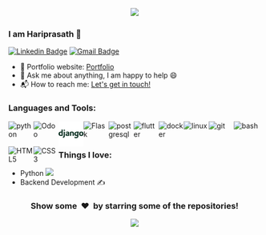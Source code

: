 <p align="center">
  <img src="https://capsule-render.vercel.app/api?type=waving&color=gradient&text=Hello!&height=100&section=header"/>
</p>

<!-- <h3>I am Haiprasath 👋</h3> -->
### I am Hariprasath 👋
[![Linkedin Badge](https://img.shields.io/badge/-Hariprasath-blue?style=flat-square&logo=Linkedin&logoColor=white&link=https://www.linkedin.com/in/hari4274/)](https://www.linkedin.com/in/hari4274/)
[![Gmail Badge](https://img.shields.io/badge/-bala.hariprasath@gmail.com-c14438?style=flat-square&logo=Gmail&logoColor=white&link=mailto:bala.hariprasth@gmail.com)](mailto:bala.hariprasath@gmail.com) 


- 🎯 Portfolio website: [Portfolio](https://hari4274.github.io/)
- 💬 Ask me about anything, I am happy to help :smile:
- 📬 How to reach me: [Let's get in touch!][linkedin]

### Languages and Tools: 
<img align="left" src="https://cdn.jsdelivr.net/gh/devicons/devicon/icons/python/python-original.svg" alt="python" width="50" height="50"/>
<img align="left" alt="Odoo" width="50px" src="https://odoocdn.com/openerp_website/static/src/img/assets/png/odoo_logo.png" />
<img align="left" alt="Django" width="50px" src="https://raw.githubusercontent.com/github/explore/80688e429a7d4ef2fca1e82350fe8e3517d3494d/topics/django/django.png" />
<img align="left" alt="Flask" width="50px" src="https://cdn.jsdelivr.net/gh/devicons/devicon/icons/flask/flask-original.svg"/>

<img align="left" src="https://cdn.jsdelivr.net/gh/devicons/devicon/icons/postgresql/postgresql-original.svg" alt="postgresql" width="50" height="50"/>
<!-- <img align="left" alt="Git" width="50px" src="https://raw.githubusercontent.com/github/explore/80688e429a7d4ef2fca1e82350fe8e3517d3494d/topics/git/git.png" /> -->
<img align="left" src="https://cdn.jsdelivr.net/gh/devicons/devicon/icons/flutter/flutter-original.svg" alt="flutter" width="50" height="50"/>
<img align="left" src="https://cdn.jsdelivr.net/gh/devicons/devicon/icons/docker/docker-original.svg" alt="docker" width="50" height="50"/>
<!-- <img align="left" src="https://cdn.jsdelivr.net/gh/devicons/devicon/icons/kubernetes/kubernetes-plain.svg" alt="kubernetes" width="50" height="50"/> -->
<img align="left" src="https://cdn.jsdelivr.net/gh/devicons/devicon/icons/linux/linux-original.svg" alt="linux" width="50" height="50"/>     
<img align="left" src="https://cdn.jsdelivr.net/gh/devicons/devicon/icons/git/git-original.svg" alt="git" width="50" height="50"/>
<img align="left" src="https://cdn.jsdelivr.net/gh/devicons/devicon/icons/bash/bash-original.svg" alt="bash" width="50" height="50"/>
<!-- <img align="left" src="https://cdn.jsdelivr.net/gh/devicons/devicon/icons/figma/figma-original.svg" alt="figma" width="50" height="50"/> -->
<img align="left" alt="HTML5" width="50px" src="https://cdn.jsdelivr.net/gh/devicons/devicon/icons/html5/html5-original.svg" />
<img align="left" alt="CSS3" width="50px" src="https://cdn.jsdelivr.net/gh/devicons/devicon/icons/css3/css3-original.svg" />
<!-- <img align="left" alt="Visual Studio Code" width="50px" src="https://raw.githubusercontent.com/github/explore/80688e429a7d4ef2fca1e82350fe8e3517d3494d/topics/visual-studio-code/visual-studio-code.png" /> -->

<br/>
<br/>

### Things I love:
- Python <img src="https://media.giphy.com/media/WUlplcMpOCEmTGBtBW/giphy.gif" width="30"> 
- Backend Development ✍️

<!--
### :zap: Github Stats
<p>
    <a href="https://gitstats.me/varadbhogayata" target="_blank"> 
        <img src="https://github-readme-stats.vercel.app/api?username=hari4274&&show_icons=true&hi&theme=dark&count_private=true&include_all_commits=true">
        https://github-profile-summary-cards.vercel.app/api/cards/profile-details?username=hari4274&theme=default
    </a>
</p>
-->

<div align="center">
<h3 align="center">Show some &nbsp;❤️&nbsp; by starring some of the repositories!</h3>

<!--[website]: -->
[linkedin]: https://www.linkedin.com/in/hari4274
<p align="center">
  <img src="https://capsule-render.vercel.app/api?type=waving&color=gradient&height=100&section=footer"/>
</p>
